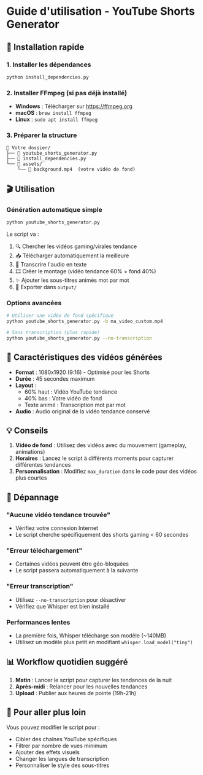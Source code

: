 # Guide d'utilisation - YouTube Shorts Generator

## 🚀 Installation rapide

### 1. Installer les dépendances
```bash
python install_dependencies.py
```

### 2. Installer FFmpeg (si pas déjà installé)
- **Windows** : Télécharger sur https://ffmpeg.org
- **macOS** : `brew install ffmpeg`
- **Linux** : `sudo apt install ffmpeg`

### 3. Préparer la structure
```
📁 Votre dossier/
├── 📄 youtube_shorts_generator.py
├── 📄 install_dependencies.py
└── 📁 assets/
    └── 🎥 background.mp4  (votre vidéo de fond)
```

## 🎬 Utilisation

### Génération automatique simple
```bash
python youtube_shorts_generator.py
```
Le script va :
1. 🔍 Chercher les vidéos gaming/virales tendance
2. 📥 Télécharger automatiquement la meilleure
3. 🎤 Transcrire l'audio en texte
4. 🎞️ Créer le montage (vidéo tendance 60% + fond 40%)
5. ✨ Ajouter les sous-titres animés mot par mot
6. 💾 Exporter dans `output/`

### Options avancées
```bash
# Utiliser une vidéo de fond spécifique
python youtube_shorts_generator.py -b ma_video_custom.mp4

# Sans transcription (plus rapide)
python youtube_shorts_generator.py --no-transcription
```

## 📐 Caractéristiques des vidéos générées

- **Format** : 1080x1920 (9:16) - Optimisé pour les Shorts
- **Durée** : 45 secondes maximum
- **Layout** :
  - 60% haut : Vidéo YouTube tendance
  - 40% bas : Votre vidéo de fond
  - Texte animé : Transcription mot par mot
- **Audio** : Audio original de la vidéo tendance conservé

## 💡 Conseils

1. **Vidéo de fond** : Utilisez des vidéos avec du mouvement (gameplay, animations)
2. **Horaires** : Lancez le script à différents moments pour capturer différentes tendances
3. **Personnalisation** : Modifiez `max_duration` dans le code pour des vidéos plus courtes

## 🔧 Dépannage

### "Aucune vidéo tendance trouvée"
- Vérifiez votre connexion Internet
- Le script cherche spécifiquement des shorts gaming < 60 secondes

### "Erreur téléchargement"
- Certaines vidéos peuvent être géo-bloquées
- Le script passera automatiquement à la suivante

### "Erreur transcription"
- Utilisez `--no-transcription` pour désactiver
- Vérifiez que Whisper est bien installé

### Performances lentes
- La première fois, Whisper télécharge son modèle (~140MB)
- Utilisez un modèle plus petit en modifiant `whisper.load_model("tiny")`

## 📊 Workflow quotidien suggéré

1. **Matin** : Lancer le script pour capturer les tendances de la nuit
2. **Après-midi** : Relancer pour les nouvelles tendances
3. **Upload** : Publier aux heures de pointe (19h-21h)

## 🎯 Pour aller plus loin

Vous pouvez modifier le script pour :
- Cibler des chaînes YouTube spécifiques
- Filtrer par nombre de vues minimum
- Ajouter des effets visuels
- Changer les langues de transcription
- Personnaliser le style des sous-titres